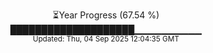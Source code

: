 <p align="center">
⏳Year Progress (67.54 %)<br>
████████████████████▁▁▁▁▁▁▁▁▁▁ <br>
<sub>Updated: Thu, 04 Sep 2025 12:04:35 GMT</sub>
</p>

